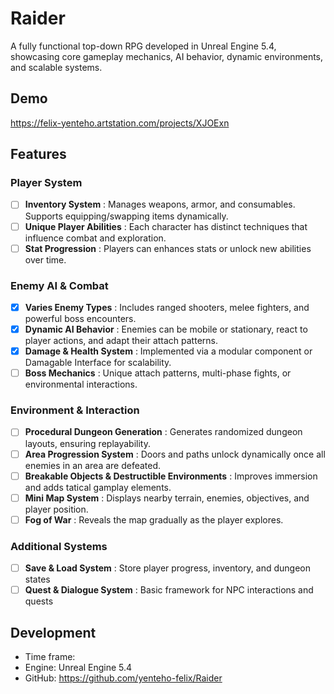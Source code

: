 # Raider
A fully functional top-down RPG developed in Unreal Engine 5.4, showcasing core gameplay mechanics, AI behavior, dynamic environments, and scalable systems.

## Demo
https://felix-yenteho.artstation.com/projects/XJOExn

## Features
### Player System
- [ ] **Inventory System** : Manages weapons, armor, and consumables. Supports equipping/swapping items dynamically.
- [ ] **Unique Player Abilities** : Each character has distinct techniques that influence combat and exploration.
- [ ] **Stat Progression** : Players can enhances stats or unlock new abilities over time.  

### Enemy AI & Combat
- [x] **Varies Enemy Types** : Includes ranged shooters, melee fighters, and powerful boss encounters.
- [x] **Dynamic AI Behavior** : Enemies can be mobile or stationary, react to player actions, and adapt their attach patterns.
- [x] **Damage & Health System** : Implemented via a modular component or Damagable Interface for scalability.
- [ ] **Boss Mechanics** : Unique attach patterns, multi-phase fights, or environmental interactions.
 
### Environment & Interaction
- [ ] **Procedural Dungeon Generation** : Generates randomized dungeon layouts, ensuring replayability.
- [ ] **Area Progression System** : Doors and paths unlock dynamically once all enemies in an area are defeated.
- [ ] **Breakable Objects & Destructible Environments** : Improves immersion and adds tatical gamplay elements.
- [ ] **Mini Map System** : Displays nearby terrain, enemies, objectives, and player position.
- [ ] **Fog of War** : Reveals the map gradually as the player explores.

### Additional Systems
- [ ] **Save & Load System** : Store player progress, inventory, and dungeon states
- [ ] **Quest & Dialogue System** : Basic framework for NPC interactions and quests

## Development
* Time frame: 
* Engine: Unreal Engine 5.4
* GitHub: https://github.com/yenteho-felix/Raider
